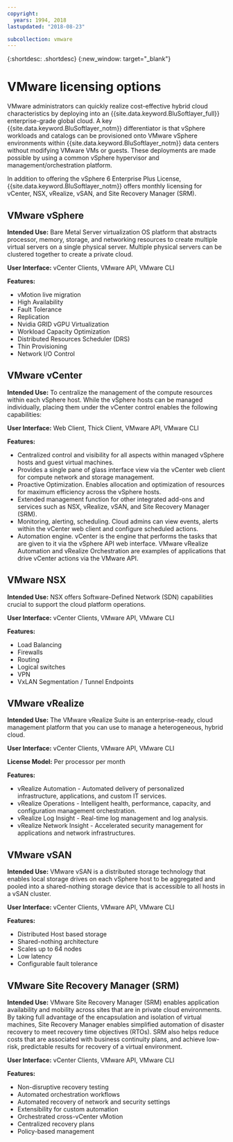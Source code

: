 ```yaml
---
copyright:
  years: 1994, 2018
lastupdated: "2018-08-23"

subcollection: vmware
---
```


{:shortdesc: .shortdesc}
{:new_window: target="_blank"}

# VMware licensing options 

VMware administrators can quickly realize cost-effective hybrid cloud characteristics by deploying into an {{site.data.keyword.BluSoftlayer_full}} enterprise-grade global cloud. A key {{site.data.keyword.BluSoftlayer_notm}} differentiator is that vSphere workloads and catalogs can be provisioned onto VMware vSphere environments within {{site.data.keyword.BluSoftlayer_notm}} data centers without modifying VMware VMs or guests. These deployments are made possible by using a common vSphere hypervisor and management/orchestration platform.

In addition to offering the vSphere 6 Enterprise Plus License, {{site.data.keyword.BluSoftlayer_notm}} offers monthly licensing for vCenter, NSX, vRealize, vSAN, and Site Recovery Manager (SRM).

## VMware vSphere

**Intended Use:** Bare Metal Server virtualization OS platform that abstracts processor, memory, storage, and networking resources to create multiple virtual servers on a single physical server. Multiple physical servers can be clustered together to create a private cloud.

**User Interface:** vCenter Clients, VMware API, VMware CLI

**Features:**
* vMotion live migration
* High Availability
* Fault Tolerance
* Replication
* Nvidia GRID vGPU Virtualization
* Workload Capacity Optimization
* Distributed Resources Scheduler (DRS)
* Thin Provisioning
* Network I/O Control

## VMware vCenter

**Intended Use:** To centralize the management of the compute resources within each vSphere host. While the vSphere hosts can be managed individually, placing them under the vCenter control enables the following capabilities:

**User Interface:** Web Client, Thick Client, VMware API, VMware CLI

**Features:**
* Centralized control and visibility for all aspects within managed vSphere hosts and guest virtual machines.
* Provides a single pane of glass interface view via the vCenter web client for compute network and storage management.
* Proactive Optimization. Enables allocation and optimization of resources for maximum efficiency across the vSphere hosts.
* Extended management function for other integrated add-ons and services such as NSX, vRealize, vSAN, and Site Recovery Manager (SRM).
* Monitoring, alerting, scheduling. Cloud admins can view events, alerts within the vCenter web client and configure scheduled actions.
* Automation engine. vCenter is the engine that performs the tasks that are given to it via the vSphere API web interface. VMware vRealize Automation and vRealize Orchestration are examples of applications that drive vCenter actions via the VMware API.

## VMware NSX

**Intended Use:** NSX offers Software-Defined Network (SDN) capabilities crucial to support the cloud platform operations.

**User Interface:** vCenter Clients, VMware API, VMware CLI

**Features:**
* Load Balancing
* Firewalls
* Routing
* Logical switches
* VPN
* VxLAN Segmentation / Tunnel Endpoints

## VMware vRealize

**Intended Use:** The VMware vRealize Suite is an enterprise-ready, cloud management platform that you can use to manage a heterogeneous, hybrid cloud.

**User Interface:** vCenter Clients, VMware API, VMware CLI

**License Model:** Per processor per month

**Features:**
* vRealize Automation - Automated delivery of personalized infrastructure, applications, and custom IT services.
* vRealize Operations - Intelligent health, performance, capacity, and configuration management orchestration.
* vRealize Log Insight - Real-time log management and log analysis.
* vRealize Network Insight - Accelerated security management for applications and network infrastructures.

## VMware vSAN

**Intended Use:** VMware vSAN is a distributed storage technology that enables local storage drives on each vSphere host to be aggregated and pooled into a shared-nothing storage device that is accessible to all hosts in a vSAN cluster.

**User Interface:** vCenter Clients, VMware API, VMware CLI

**Features:**
* Distributed Host based storage
* Shared-nothing architecture
* Scales up to 64 nodes
* Low latency
* Configurable fault tolerance

## VMware Site Recovery Manager (SRM)

**Intended Use:** VMware Site Recovery Manager (SRM) enables application availability and mobility across sites that are in private cloud environments. By taking full advantage of the encapsulation and isolation of virtual machines, Site Recovery Manager enables simplified automation of disaster recovery to meet recovery time objectives (RTOs). SRM also helps reduce costs that are associated with business continuity plans, and achieve low-risk, predictable results for recovery of a virtual environment.

**User Interface:** vCenter Clients, VMware API, VMware CLI

**Features:**
* Non-disruptive recovery testing
* Automated orchestration workflows
* Automated recovery of network and security settings
* Extensibility for custom automation
* Orchestrated cross-vCenter vMotion
* Centralized recovery plans
* Policy-based management
